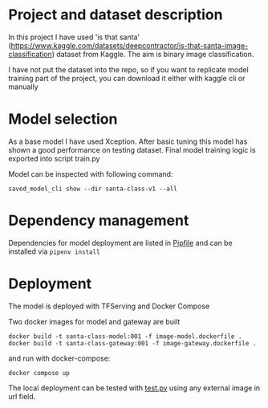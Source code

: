 # Project and dataset description

In this project I have used 'is that santa' (https://www.kaggle.com/datasets/deepcontractor/is-that-santa-image-classification) dataset from Kaggle.
The aim is binary image classification.

I have not put the dataset into the repo, so if you want to replicate model training part of the project,
 you can download it either with kaggle cli or manually

# Model selection

As a base model I have used Xception. 
After basic tuning this model has shown a good performance on testing dataset.
Final model training logic is exported into script train.py

Model can be inspected with following command:

```
saved_model_cli show --dir santa-class-v1 --all
```


# Dependency management

Dependencies for model deployment are listed in [Pipfile](Pipfile) and can be installed via ``` pipenv install ```

# Deployment

The model is deployed with TFServing and Docker Compose

Two docker images for model and gateway are built

```
docker build -t santa-class-model:001 -f image-model.dockerfile .
docker build -t santa-class-gateway:001 -f image-gateway.dockerfile .
```

and run with docker-compose:

```
docker compose up
```

The local deployment can be tested with [test.py](test.py) using any external image in url field.




